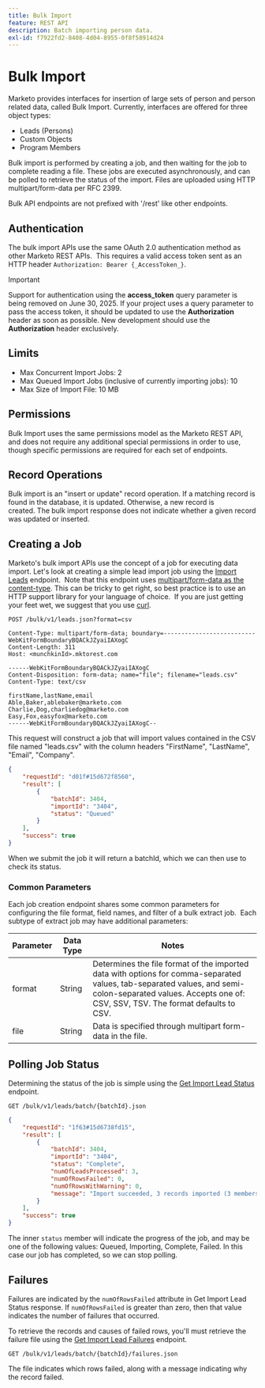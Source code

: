 ```yaml
---
title: Bulk Import
feature: REST API
description: Batch importing person data.
exl-id: f7922fd2-8408-4d04-8955-0f8f58914d24
---
```

# Bulk Import

Marketo provides interfaces for insertion of large sets of person and person related data, called Bulk Import. Currently, interfaces are offered for three object types:

- Leads (Persons)
- Custom Objects
- Program Members

Bulk import is performed by creating a job, and then waiting for the job to complete reading a file. These jobs are executed asynchronously, and can be polled to retrieve the status of the import. Files are uploaded using HTTP multipart/form-data per RFC 2399.

Bulk API endpoints are not prefixed with '/rest' like other endpoints.

## Authentication

The bulk import APIs use the same OAuth 2.0 authentication method as other Marketo REST APIs.  This requires a valid access token sent as an HTTP header `Authorization: Bearer {_AccessToken_}`.

>[!IMPORTANT]
>
>Support for authentication using the **access_token** query parameter is being removed on June 30, 2025. If your project uses a query parameter to pass the access token, it should be updated to use the **Authorization** header as soon as possible. New development should use the **Authorization** header exclusively.

## Limits

- Max Concurrent Import Jobs: 2
- Max Queued Import Jobs (inclusive of currently importing jobs): 10
- Max Size of Import File: 10 MB

## Permissions

Bulk Import uses the same permissions model as the Marketo REST API, and does not require any additional special permissions in order to use, though specific permissions are required for each set of endpoints.

## Record Operations

Bulk import is an "insert or update" record operation. If a matching record is found in the database, it is updated. Otherwise, a new record is created. The bulk import response does not indicate whether a given record was updated or inserted.

## Creating a Job

Marketo's bulk import APIs use the concept of a job for executing data import. Let's look at creating a simple lead import job using the [Import Leads](https://developer.adobe.com/marketo-apis/api/mapi/#tag/Bulk-Import-Leads/operation/importLeadUsingPOST) endpoint.  Note that this endpoint uses [multipart/form-data as the content-type](https://www.w3.org/Protocols/rfc1341/7_2_Multipart.html). This can be tricky to get right, so best practice is to use an HTTP support library for your language of choice.  If you are just getting your feet wet, we suggest that you use [curl](https://curl.se/).

```
POST /bulk/v1/leads.json?format=csv
```

```
Content-Type: multipart/form-data; boundary=--------------------------WebKitFormBoundaryBQACkJZyaiIAXogC
Content-Length: 311
Host: <munchkinId>.mktorest.com
```

```
------WebKitFormBoundaryBQACkJZyaiIAXogC
Content-Disposition: form-data; name="file"; filename="leads.csv"
Content-Type: text/csv

firstName,lastName,email
Able,Baker,ablebaker@marketo.com
Charlie,Dog,charliedog@marketo.com
Easy,Fox,easyfox@marketo.com
------WebKitFormBoundaryBQACkJZyaiIAXogC--
```

This request will construct a job that will import values contained in the CSV file named "leads.csv" with the column headers "FirstName", "LastName", "Email", "Company".

```json
{
    "requestId": "d01f#15d672f8560",
    "result": [
        {
            "batchId": 3404,
            "importId": "3404",
            "status": "Queued"
        }
    ],
    "success": true
}
```

When we submit the job it will return a batchId, which we can then use to check its status.

### Common Parameters

Each job creation endpoint shares some common parameters for configuring the file format, field names, and filter of a bulk extract job.  Each subtype of extract job may have additional parameters:

| Parameter | Data Type | Notes |
|---|---|---|
| format | String | Determines the file format of the imported data with options for comma-separated values, tab-separated values, and semi-colon-separated values. Accepts one of: CSV, SSV, TSV. The format defaults to CSV. |
| file | String | Data is specified through multipart form-data in the file. |


## Polling Job Status

Determining the status of the job is simple using the [Get Import Lead Status](https://developer.adobe.com/marketo-apis/api/mapi/#tag/Bulk-Import-Leads/operation/getImportLeadStatusUsingGET) endpoint.

```
GET /bulk/v1/leads/batch/{batchId}.json
```

```json
{
    "requestId": "1f63#15d6738fd15",
    "result": [
        {
            "batchId": 3404,
            "importId": "3404",
            "status": "Complete",
            "numOfLeadsProcessed": 3,
            "numOfRowsFailed": 0,
            "numOfRowsWithWarning": 0,
            "message": "Import succeeded, 3 records imported (3 members)"
        }
    ],
    "success": true
}
```

The inner `status` member will indicate the progress of the job, and may be one of the following values: Queued, Importing, Complete, Failed. In this case our job has completed, so we can stop polling.

## Failures

Failures are indicated by the `numOfRowsFailed` attribute in Get Import Lead Status response. If `numOfRowsFailed` is greater than zero, then that value indicates the number of failures that occurred.

To retrieve the records and causes of failed rows, you'll must retrieve the failure file using the [Get Import Lead Failures](https://developer.adobe.com/marketo-apis/api/mapi/#tag/Bulk-Import-Leads/operation/getImportLeadFailuresUsingGET) endpoint.

```
GET /bulk/v1/leads/batch/{batchId}/failures.json
```

The file indicates which rows failed, along with a message indicating why the record failed.
